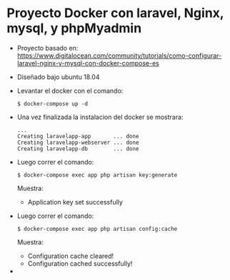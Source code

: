 # Proyecto Docker con laravel, Nginx, mysql, y phpMyadmin

- Proyecto basado en:
    https://www.digitalocean.com/community/tutorials/como-configurar-laravel-nginx-y-mysql-con-docker-compose-es

- Diseñado bajo ubuntu 18.04  
- Levantar el docker con el comando:
    ```
    $ docker-compose up -d
    ```
- Una vez finalizada la instalacion del docker se mostrara:   
   ```
   ...
   Creating laravelapp-app       ... done
   Creating laravelapp-webserver ... done
   Creating laravelapp-db        ... done
   ```
- Luego correr el comando:
    ```
    $ docker-compose exec app php artisan key:generate
    ```
    Muestra:
    - Application key set successfully
- Luego correr el comando:
    ```
    $ docker-compose exec app php artisan config:cache
    ```
    Muestra:
    - Configuration cache cleared!
    - Configuration cached successfully!
- 